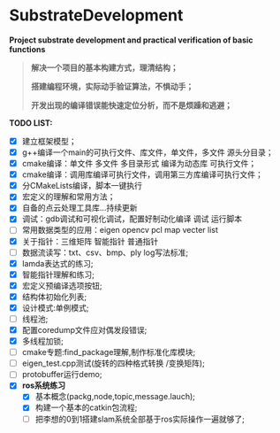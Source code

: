 # SubstrateDevelopment

**Project substrate development and practical verification of basic functions**

> **解决一个项目的基本构建方式，理清结构；**
>
> **搭建编程环境，实际动手验证算法，不惧动手；**
>
> **开发出现的编译错误能快速定位分析，而不是烦躁和逃避；**

**TODO LIST:**

- [X] 建立框架模型；
- [X] g++编译一个main的可执行文件、库文件，单文件，多文件   源头分目录；
- [X] cmake编译：单文件 多文件  多目录形式   编译为动态库 可执行文件；
- [X] cmake编译：调用库编译可执行文件，调用第三方库编译可执行文件；
- [X] 分CMakeLists编译，脚本一键执行
- [X] 宏定义的理解和常用方法；
- [X] 自备的点云处理工具库...持续更新
- [X] 调试：gdb调试和可视化调试，配置好制动化编译 调试 运行脚本
- [ ] 常用数据类型的应用：eigen opencv pcl  map vecter list
- [X] 关于指针：三维矩阵 智能指针 普通指针
- [ ] 数据流读写：txt、csv、bmp、ply  log写法标准;
- [X] lamda表达式的练习;
- [X] 智能指针理解和练习;
- [X] 宏定义预编译选项按钮;
- [X] 结构体初始化列表;
- [X] 设计模式:单例模式;
- [ ] 线程池;
- [X] 配置coredump文件应对偶发段错误;
- [X] 多线程加锁;
- [ ] cmake专题:find_package理解,制作标准化库模块;
- [ ] eigen_test.cpp测试(旋转的四种格式转换 /变换矩阵);
- [ ] protobuffer运行demo;
- [X] **ros系统练习**
  - [X] 基本概念(packg,node,topic,message.lauch);
  - [X] 构建一个基本的catkin包流程;
  - [ ] 把李想的0到1搭建slam系统全部基于ros实际操作一遍就够了;
